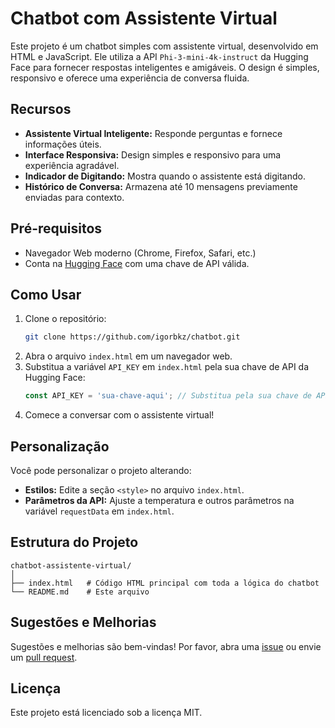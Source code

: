 # Chatbot com Assistente Virtual

Este projeto é um chatbot simples com assistente virtual, desenvolvido em HTML e JavaScript. Ele utiliza a API `Phi-3-mini-4k-instruct` da Hugging Face para fornecer respostas inteligentes e amigáveis.
O design é simples, responsivo e oferece uma experiência de conversa fluida.

## Recursos

- **Assistente Virtual Inteligente:** Responde perguntas e fornece informações úteis.
- **Interface Responsiva:** Design simples e responsivo para uma experiência agradável.
- **Indicador de Digitando:** Mostra quando o assistente está digitando.
- **Histórico de Conversa:** Armazena até 10 mensagens previamente enviadas para contexto.

## Pré-requisitos

- Navegador Web moderno (Chrome, Firefox, Safari, etc.)
- Conta na [Hugging Face](https://huggingface.co/) com uma chave de API válida.

## Como Usar

1. Clone o repositório:
    ```bash
    git clone https://github.com/igorbkz/chatbot.git
    ```
2. Abra o arquivo `index.html` em um navegador web.
3. Substitua a variável `API_KEY` em `index.html` pela sua chave de API da Hugging Face:
    ```javascript
    const API_KEY = 'sua-chave-aqui'; // Substitua pela sua chave de API real
    ```
4. Comece a conversar com o assistente virtual!

## Personalização

Você pode personalizar o projeto alterando:
- **Estilos:** Edite a seção `<style>` no arquivo `index.html`.
- **Parâmetros da API:** Ajuste a temperatura e outros parâmetros na variável `requestData` em `index.html`.

## Estrutura do Projeto

```
chatbot-assistente-virtual/
│
├── index.html   # Código HTML principal com toda a lógica do chatbot
└── README.md    # Este arquivo
```

## Sugestões e Melhorias

Sugestões e melhorias são bem-vindas! Por favor, abra uma [issue](https://github.com/igorbkz/chatbot/issues) ou envie um [pull request](https://github.com/igorbkz/chatbot/pulls).

## Licença

Este projeto está licenciado sob a licença MIT.

